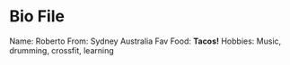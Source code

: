 <h1> Bio File </h1>

Name: Roberto
From: Sydney Australia
Fav Food: **Tacos!**
Hobbies: Music, drumming, crossfit, learning
